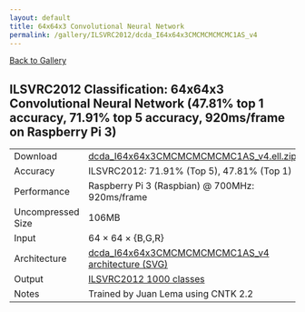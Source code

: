 ```yaml
---
layout: default
title: 64x64x3 Convolutional Neural Network
permalink: /gallery/ILSVRC2012/dcda_I64x64x3CMCMCMCMCMC1AS_v4
---
```


[Back to Gallery](/ELL/gallery)

## ILSVRC2012 Classification: 64x64x3 Convolutional Neural Network (47.81% top 1 accuracy, 71.91% top 5 accuracy, 920ms/frame on Raspberry Pi 3)

<table class="table table-striped table-bordered">
    <tr>
        <td> Download </td>
        <td colspan="3"> <a href="https://github.com/Microsoft/ELL-models/raw/master/models/ILSVRC2012/dcda_I64x64x3CMCMCMCMCMC1AS_v4/dcda_I64x64x3CMCMCMCMCMC1AS_v4.ell.zip">dcda_I64x64x3CMCMCMCMCMC1AS_v4.ell.zip</a></td>
    </tr>
    <tr>
        <td> Accuracy </td>
        <td colspan="3"> ILSVRC2012: 71.91% (Top 5), 47.81% (Top 1) </td>
    </tr>
    <tr>
        <td> Performance </td>
        <td colspan="3"> Raspberry Pi 3 (Raspbian) @ 700MHz: 920ms/frame </td>
    </tr>
    <tr>
        <td> Uncompressed Size </td>
        <td colspan="3"> 106MB </td>
    </tr>
    <tr>
        <td> Input </td>
        <td colspan="3"> 64 &times; 64 &times; {B,G,R} </td>
    </tr>
    <tr>
        <td> Architecture </td>
        <td>
            <a href="https://github.com/Microsoft/ELL-models/raw/master/models/ILSVRC2012/dcda_I64x64x3CMCMCMCMCMC1AS_v4/dcda_I64x64x3CMCMCMCMCMC1AS_v4.cntk.svg?sanitize=true" target="_blank">dcda_I64x64x3CMCMCMCMCMC1AS_v4 architecture (SVG)</a>
        </td>
    </tr>
    <tr>
        <td> Output </td>
        <td colspan="3"> <a href="https://github.com/Microsoft/ELL-models/raw/master/models/ILSVRC2012/categories.txt">ILSVRC2012 1000 classes</a> </td>
    </tr>
    <tr>
        <td> Notes </td>
        <td colspan="3"> Trained by Juan Lema using CNTK 2.2 </td>
    </tr>
</table>

